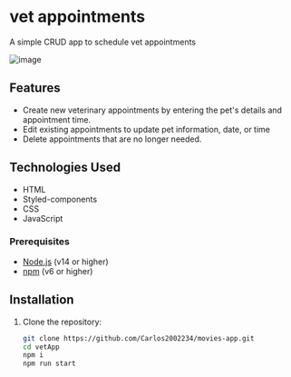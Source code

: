 # vet appointments

A simple CRUD app to schedule vet appointments

![image](https://github.com/user-attachments/assets/c673a5f4-ecd8-454e-9ce6-93894e128ea7)



## Features

- Create new veterinary appointments by entering the pet's details and appointment time.
- Edit existing appointments to update pet information, date, or time
- Delete appointments that are no longer needed.


## Technologies Used

- HTML
- Styled-components
- CSS
- JavaScript

### Prerequisites

- [Node.js](https://nodejs.org/) (v14 or higher)
- [npm](https://www.npmjs.com/) (v6 or higher)

## Installation

1. Clone the repository:

   ```bash
   git clone https://github.com/Carlos2002234/movies-app.git
   cd vetApp
   npm i
   npm run start 

